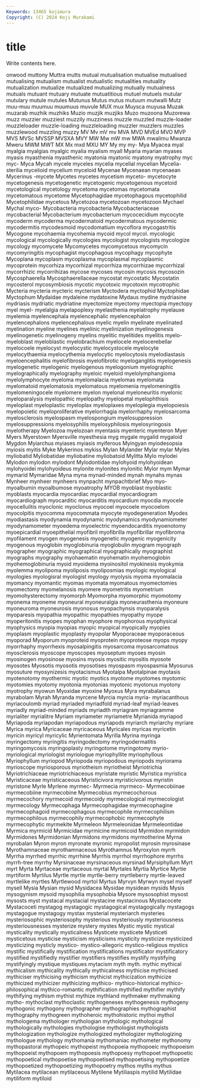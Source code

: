 ```yaml
---
Keywords: 13465 kojimura
Copyright: (C) 2024 Koji Murakami
---
```


# title

Write contents here.



onwood muttony Muttra mutts mutual
mutualisation mutualise mutualised mutualising mutualism mutualist mutualistic mutualities mutuality mutualization
mutualize mutualized mutualizing mutually mutualness mutuals mutuant mutuary mutuate mutuatitious
mutuel mutuels mutular mutulary mutule mutules Mutunus Mutus mutus mutuum
mutwalli Mutz muu-muu muumuu muumuus muvule MUX mux Muysca muyusa
Muzak muzarab muzhik muzhiks Muzio muzjik muzjiks Muzo muzoona Muzorewa
muzz muzzier muzziest muzzily muzziness muzzle muzzled muzzle-loader muzzleloader muzzle-loading
muzzleloading muzzler muzzlers muzzles muzzlewood muzzling muzzy MV Mv mV
mv MVA MVD MVEd MVO MVP MVS MVSc MVSSP MVSXA
MVY MW Mw mW mw MWA mwalimu Mwanza Mweru MWM
MWT MX Mx mxd MXU MY My my my- Mya
Myacea myal myalgia myalgias myalgic myalia myalism myall Myaria myarian
myases myasis myasthenia myasthenic myatonia myatonic myatony myatrophy myc myc-
Myca Mycah mycele myceles mycelia mycelial mycelian Mycelia-sterilia mycelioid mycelium
myceloid Mycenae Mycenaean mycenaean Mycerinus -mycete Mycetes mycetes mycetism myceto-
mycetocyte mycetogenesis mycetogenetic mycetogenic mycetogenous mycetoid mycetological mycetology mycetoma mycetomas
mycetomata mycetomatous mycetome Mycetophagidae mycetophagous mycetophilid Mycetophilidae mycetous Mycetozoa mycetozoan
mycetozoon Mychael Mychal myco- Mycobacteria mycobacteria Mycobacteriaceae mycobacterial Mycobacterium mycobacterium
mycocecidium mycocyte mycoderm mycoderma mycodermatoid mycodermatous mycodermic mycodermitis mycodesmoid mycodomatium
mycoflora mycogastritis Mycogone mycohaemia mycohemia mycoid mycol mycol. mycologic mycological
mycologically mycologies mycologist mycologists mycologize mycology mycomycete Mycomycetes mycomycetous mycomycin
mycomyringitis mycophagist mycophagous mycophagy mycophyte Mycoplana mycoplasm mycoplasma mycoplasmal mycoplasmic
mycoprotein mycorhiza mycorhizal mycorrhiza mycorrhizae mycorrhizal mycorrhizic mycorrihizas mycose mycoses
mycosin mycosis mycosozin Mycosphaerella Mycosphaerellaceae mycostat mycostatic Mycostatin mycosterol mycosymbiosis
mycotic mycotoxic mycotoxin mycotrophic Mycteria mycteria mycteric mycterism Myctodera myctophid
Myctophidae Myctophum Mydaidae mydaleine mydatoxine Mydaus mydine mydriasine mydriasis mydriatic
mydriatine myectomize myectomy myectopia myectopy myel myel- myelalgia myelapoplexy myelasthenia
myelatrophy myelauxe myelemia myelencephala myelencephalic myelencephalon myelencephalons myelencephalous myelic myelin
myelinate myelinated myelination myeline myelines myelinic myelinization myelinogenesis myelinogenetic myelinogeny
myelins myelitic myelitides myelitis myelo- myeloblast myeloblastic myelobrachium myelocele myelocerebellar
myelocoele myelocyst myelocystic myelocystocele myelocyte myelocythaemia myelocythemia myelocytic myelocytosis myelodiastasis
myeloencephalitis myelofibrosis myelofibrotic myeloganglitis myelogenesis myelogenetic myelogenic myelogenous myelogonium myelographic
myelographically myelography myeloic myeloid myelolymphangioma myelolymphocyte myeloma myelomalacia myelomas myelomata
myelomatoid myelomatosis myelomatous myelomenia myelomeningitis myelomeningocele myelomere myelon myelonal myeloneuritis
myelonic myeloparalysis myelopathic myelopathy myelopetal myelophthisis myeloplast myeloplastic myeloplax myeloplaxes
myeloplegia myelopoiesis myelopoietic myeloproliferative myelorrhagia myelorrhaphy myelosarcoma myelosclerosis myelospasm myelospongium
myelosuppression myelosuppressions myelosyphilis myelosyphilosis myelosyringosis myelotherapy Myelozoa myelozoan myentasis myenteric
myenteron Myer Myers Myerstown Myersville myesthesia myg mygale mygalid mygaloid
Mygdon Myiarchus myiases myiasis myiferous Myingyan myiodesopsia myiosis myitis Myke
Mykerinos mykiss Mylan Mylander Mylar mylar Myles myliobatid Myliobatidae myliobatine
myliobatoid Mylitta Mylo mylodei Mylodon mylodon mylodont Mylodontidae mylohyoid mylohyoidean
mylohyoidei mylohyoideus mylonite mylonites mylonitic Mylor mym Mymar mymarid Mymaridae
Myna myna mynad-minded mynah mynahs mynas Mynheer mynheer mynheers mynpacht
mynpachtbrief Myo myo- myoalbumin myoalbumose myoatrophy MYOB myoblast myoblastic myoblasts
myocardia myocardiac myocardial myocardiogram myocardiograph myocarditic myocarditis myocardium myocdia myocele
myocellulitis myoclonic myoclonus myocoel myocoele myocoelom myocolpitis myocomma myocommata myocyte
myodegeneration Myodes myodiastasis myodynamia myodynamic myodynamics myodynamiometer myodynamometer myoedema myoelectric
myoendocarditis myoenotomy myoepicardial myoepithelial myofibril myofibrilla myofibrillar myofibroma myofilament myogen
myogenesis myogenetic myogenic myogenicity myogenous myoglobin myoglobinuria myoglobulin myogram myograph
myographer myographic myographical myographically myographist myographs myography myohaematin myohematin myohemoglobin
myohemoglobinuria myoid myoidema myoinositol myokinesis myokymia myolemma myolipoma myoliposis myoliposmias
myologic myological myologies myologisral myologist myology myolysis myoma myomalacia myomancy
myomantic myomas myomata myomatous myomectomies myomectomy myomelanosis myomere myometritis myometrium
myomohysterectomy myomorph Myomorpha myomorphic myomotomy myonema myoneme myoneural myoneuralgia myoneurasthenia
myoneure myoneuroma myoneurosis myonosus myopachynsis myoparalysis myoparesis myopathia myopathic myopathies
myopathy myope myoperitonitis myopes myophan myophore myophorous myophysical myophysics myopia
myopias myopic myopical myopically myopies myoplasm myoplastic myoplasty myopolar Myoporaceae
myoporaceous myoporad Myoporum myoproteid myoprotein myoproteose myops myopy myorrhaphy myorrhexis
myosalpingitis myosarcoma myosarcomatous myosclerosis myoscope myoscopes myoseptum myoses myosin myosinogen
myosinose myosins myosis myositic myositis myosote myosotes Myosotis myosotis myosotises
myospasm myospasmia Myosurus myosuture myosynizesis myotacismus Myotalpa Myotalpinae myotasis myotenotomy
myothermic myotic myotics myotome myotomes myotomic myotomies myotomy myotonia myotonias
myotonic myotonus myotony myotrophy myowun Myoxidae myoxine Myoxus Myra myrabalanus
myrabolam Myrah Myranda myrcene Myrcia myrcia myria- myriacanthous myriacoulomb myriad
myriaded myriadfold myriad-leaf myriad-leaves myriadly myriad-minded myriads myriadth myriagram myriagramme
myrialiter myrialitre Myriam myriameter myriametre Myrianida myriapod Myriapoda myriapodan myriapodous
myriapods myriarch myriarchy myriare Myrica myrica Myricaceae myricaceous Myricales myricas
myricetin myricin myricyl myricylic Myrientomata Myrilla Myrina myringa myringectomy myringitis
myringodectomy myringodermatitis myringomycosis myringoplasty myringotome myringotomy myrio- myriological myriologist myriologue
myriophyllite myriophyllous Myriophyllum myriopod Myriopoda myriopodous myriopods myriorama myrioscope myriosporous
myriotheism myriotheist Myriotrichia Myriotrichiaceae myriotrichiaceous myristate myristic Myristica myristica Myristicaceae
myristicaceous Myristicivora myristicivorous myristin myristone Myrle Myrlene myrmec- Myrmecia myrmeco-
Myrmecobiinae myrmecobiine myrmecobine Myrmecobius myrmecochorous myrmecochory myrmecoid myrmecoidy myrmecological myrmecologist
myrmecology Myrmecophaga Myrmecophagidae myrmecophagine myrmecophagoid myrmecophagous myrmecophile myrmecophilism myrmecophilous myrmecophily
myrmecophobic myrmecophyte myrmecophytic myrmekite Myrmeleon Myrmeleonidae Myrmeleontidae Myrmica myrmicid Myrmicidae
myrmicine myrmicoid Myrmidon myrmidon Myrmidones Myrmidonian Myrmidons myrmidons myrmotherine Myrna
myrobalan Myron myron myronate myronic myropolist myrosin myrosinase Myrothamnaceae myrothamnaceous
Myrothamnus Myroxylon myrrh Myrrha myrrhed myrrhic myrrhine Myrrhis myrrhol myrrhophore
myrrhs myrrh-tree myrrhy Myrsinaceae myrsinaceous myrsinad Myrsiphyllum Myrt myrt Myrta
Myrtaceae myrtaceous myrtal Myrtales Myrtia Myrtice Myrtie myrtiform Myrtilus Myrtle
myrtle myrtle-berry myrtleberry myrtle-leaved myrtlelike myrtles Myrtlewood myrtol Myrtus Myrvyn
Myrwyn mysel myself mysell Mysia Mysian mysid Mysidacea Mysidae mysidean
mysids Mysis mysogynism mysoid mysophilia mysophobia Mysore mysosophist mysost mysosts
myst mystacal mystacial mystacine mystacinous Mystacocete Mystacoceti mystagog mystagogic mystagogical
mystagogically mystagogs mystagogue mystagogy mystax mysterial mysteriarch mysteries mysteriosophic mysteriosophy
mysterious mysteriously mysteriousness mysteriousnesses mysterize mystery mystes Mystic mystic mystical
mysticality mystically mysticalness Mysticete mysticete Mysticeti mysticetous mysticise mysticism mysticisms
mysticity mysticize mysticized mysticizing mysticly mystico- mystico-allegoric mystico-religious mystics mystific
mystifically mystification mystifications mystificator mystificatory mystified mystifiedly mystifier mystifiers mystifies
mystify mystifying mystifyingly mystique mystiques mytacism myth myth. mythic mythical
mythicalism mythicality mythically mythicalness mythicise mythicised mythiciser mythicising mythicism mythicist
mythicization mythicize mythicized mythicizer mythicizing mythico- mythico-historical mythico-philosophical mythico-romantic mythification
mythified mythifier mythify mythifying mythism mythist mythize mythland mythmaker mythmaking
mytho- mythoclast mythoclastic mythogeneses mythogenesis mythogeny mythogonic mythogony mythographer mythographies
mythographist mythography mythogreen mythoheroic mythohistoric mythoi mythol mythologema mythologer mythologian
mythologic mythological mythologically mythologies mythologise mythologist mythologists mythologization mythologize mythologized
mythologizer mythologizing mythologue mythology mythomania mythomaniac mythometer mythonomy mythopastoral mythopeic
mythopeist mythopoeia mythopoeic mythopoeism mythopoeist mythopoem mythopoesis mythopoesy mythopoet mythopoetic
mythopoetical mythopoetise mythopoetised mythopoetising mythopoetize mythopoetized mythopoetizing mythopoetry mythos myths
mythus Mytilacea mytilacean mytilaceous Mytilene Mytiliaspis mytilid Mytilidae mytiliform mytiloid
